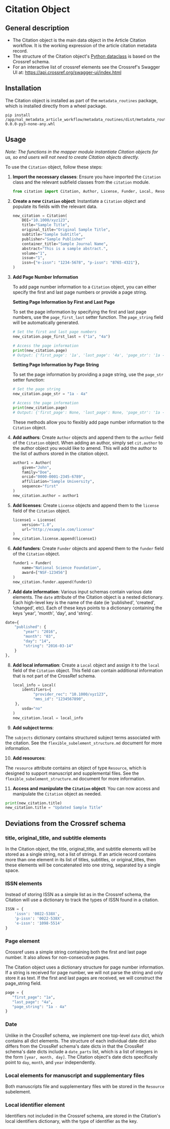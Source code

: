 # Citation Object

## General description

- The Citation object is the main data object in the Article Citation workflow. 
It is the working expression of the article citation metadata record. 
- The structure of the Citation object's [Python dataclass](https://realpython.com/python-data-classes/) is based on the Crossref schema.
- For an interactive list of crossref elements see the Crossref's Swagger UI at: 
https://api.crossref.org/swagger-ui/index.html


## Installation

The Citation object is installed as part of the `metadata_routines` package, which is installed directly from a wheel package.

```
pip install /app/nal_metadata_article_workflow/metadata_routines/dist/metadata_routines-0.0.0-py3-none-any.whl
```

## Usage 

_Note: The functions in the mapper module instantiate Citation objects for us, 
so end users will not need to create Citation objects directly._

To use the `Citation` object, follow these steps:

1. **Import the necessary classes**:
   Ensure you have imported the `Citation` class and the relevant subfield classes from the `citation` module.

   ```python
   from citation import Citation, Author, License, Funder, Local, Resource
   ```

2. **Create a new `Citation` object**:
   Instantiate a `Citation` object and populate its fields with the relevant data.

   ```python
   new_citation = Citation(
       DOI="10.1000/xyz123",
       title="Sample Title",
       original_title="Original Sample Title",
       subtitle="Sample Subtitle",
       publisher="Sample Publisher"
       container_title="Sample Journal Name",
       abstract="This is a sample abstract.",
       volume="1",
       issue="1",
       issn={"e-issn": "1234-5678", "p-issn": "8765-4321"},
   )
   ```
   

3. **Add Page Number Information**

   To add page number information to a `Citation` object, you can either specify the first and last page numbers or provide a page string.

   **Setting Page Information by First and Last Page**

   To set the page information by specifying the first and last page numbers, use the `page_first_last` setter function. The `page_string` field will be automatically generated.

   ```python
   # Set the first and last page numbers
   new_citation.page_first_last = ("1a", "4a")

   # Access the page information
   print(new_citation.page)
   # Output: {'first_page': '1a', 'last_page': '4a', 'page_str': '1a - 4a'}
   ```

   **Setting Page Information by Page String**

   To set the page information by providing a page string, use the `page_str` setter function:

   ```python
   # Set the page string
   new_citation.page_str = "1a - 4a"

   # Access the page information
   print(new_citation.page)
   # Output: {'first_page': None, 'last_page': None, 'page_str': '1a - 4a'}
   ```

   These methods allow you to flexibly add page number information to the `Citation` object.

4. **Add authors**:
   Create `Author` objects and append them to the `author` field of the `Citation` object. When
adding an author, simply set `cit.author` to the author object you would like to amend. This will
add the author to the list of authors stored in the citation object.

   ```python
   author1 = Author(
       given="John",
       family="Doe",
       orcid="0000-0001-2345-6789",
       affiliation="Sample University",
       sequence="first"
   )
   new_citation.author = author1
   ```

5. **Add licenses**:
   Create `License` objects and append them to the `license` field of the `Citation` object.

   ```python
   license1 = License(
       version="1.0",
       url="http://example.com/license"
   )
   new_citation.license.append(license1)
   ```

6. **Add funders**:
   Create `Funder` objects and append them to the `funder` field of the `Citation` object.

   ```python
   funder1 = Funder(
       name="National Science Foundation",
       award=["NSF-123456"]
   )
   new_citation.funder.append(funder1)
   ```
   
7. **Add date information**:
   Various input schemas contain various date elements. The `date` attribute of the Citation
object is a nested dictionary. Each high-level key is the name of the date (ie 'published',
'created', 'changed', etc). Each of these keys points to a dictionary containing the keys 
'year', 'month', 'day', and 'string'.

```python
date={
    "published": {
        "year": "2016",
        "month": "03",
        "day": "14",
        "string": "2016-03-14"
    }
},
```

8. **Add local information**:
   Create a `Local` object and assign it to the `local` field of the `Citation` object.
   This field can contain additional information that is not part of the CrossRef schema.

   ```python
   local_info = Local(
       identifiers={
            "provider_rec": "10.1000/xyz123",
            "mms_id": "1234567890",
    },
       usda="no"
   )
   new_citation.local = local_info
   ```
   
9. **Add subject terms**:


The `subjects` dictionary contains structured subject terms associated with the citation.
See the `flexible_subelement_structure.md` document for more information.


10. **Add resources**:

The `resource` attribute contains an object of type `Resource`, which is designed to
support manuscript and supplemental files. See the `flexible_subelement_structure.md`
document for more information.

11. **Access and manipulate the `Citation` object**:
   You can now access and manipulate the `Citation` object as needed.

   ```python
   print(new_citation.title)
   new_citation.title = "Updated Sample Title"
   ```

## Deviations from the Crossref schema

### title, original_title, and subtitle elements

In the Citation object, the title, original_title, and subtitle elements will be stored as a single string, 
not a list of strings. If an article record contains more than one element in its list of titles, subtitles, or original_titles, then these elements will be concatenated into one string, separated by a single space.

### ISSN elements

Instead of storing ISSN as a simple list as in the Crossref schema, the Citation will use a dictionary to track the 
types of ISSN found in a citation.

```python
ISSN = {
    'issn': '0022-538X',
    'p-issn': '0022-538X',
    'e-issn': '1098-5514'
}
```

### Page element

Crossref uses a simple string containing both the first and last page number. It also allows for non-consecutive pages.

The Citation object uses a dictionary structure for page number information. 
If a string is received for page number, we will not parse the string and only store it as text. 
If the first and last pages are received, we will construct the page_string field.

```python
page = {
   "first_page": "1a",
   "last_page": "4a",
   "page_string": "1a - 4a"
}
```

### Date

Unlike in the CrossRef schema, we implement one top-level `date` dict, which contains all dict elements.
The structure of each individual date dict also differs from the CrossRef schema's date dicts in that the
CrossRef schema's date dicts include a `date_parts` list, which is a list of integers in the form `[year, month, day]`.
The Citation object's date dicts specifically point to `day`, `month`, and `year` independently.

### Local elements for manuscript and supplementary files

Both manuscripts file and supplementary files with be stored in the `Resource` subelement.

### Local identifier element

Identifiers not included in the Crossref schema, are stored in the Citation's local identifiers dictionary, 
with the type of identifier as the key.

